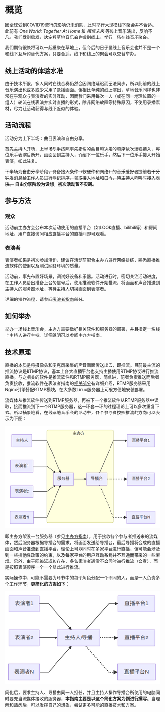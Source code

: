 # 概览
因全球受到COVID19流行的影响仍未消除，此时举行大规模线下聚会并不合适。此前有 *One World: Together At Home* 和 *相信未来* 等线上音乐演出，反响不凡。我们受到启发，决定将草地音乐会也搬到线上，举行一场在线音乐聚会。

我们期待很快将可以一起重聚在草地上，但今后的日子里线上音乐会也并不是一个和线下互斥的替代方案，只要合适，线下和线上的聚会可以交替举办。

## 线上活动的体验水准

由于技术所限，多人同时在线合奏仍然会因网络延迟而无法同步，所以此前的线上音乐演出也或多或少采用了录播画面。但相比单纯的线上演出，草地音乐同样也非常在乎观众与表演者的实时互动，因而我们采用每次一人（或在同一地理位置的一组人）轮流在线表演并实时直播的形式，除非网络故障等特殊原因，不使用录播素材，尽力让活动获得与线下近似的体验。

## 活动流程
活动分为上下半场：曲目表演和自由分享。

首先主持人开场，上半场乐手按照事先报名的曲目和决定的顺序依次远程接入，每位乐手表演后断开，画面回到主持人，介绍下一位乐手，然后下一位乐手接入开始表演，如此往复。

~~下半场为自由分享阶段，具备接入条件（软硬件和网络）的音乐爱好者提前若干分钟发消息给工作人员进行登记排序，领取接入地址和口令，待主持人呼叫时接入表演。~~ **自由分享阶段为设想，初次活动暂不实践。**

## 参与方法
### 观众
活动前主办方会公布本次活动使用的直播平台（如LOOK直播、bilibili等）和房间地址，用户直接访问相应直播平台的直播间即可观看。

### 表演者
表演者如果是初次参加活动，建议在活动前配合主办方进行网络排练，熟悉直播推流软件的使用以及测试网络环境的质量。

活动前，事先布置好场景，调试好设备和乐器。活动进行时，密切关注活动进度，在工作人员给出准备上台的信号后，使用推流软件开始推流，将画面和声音推送到主持人的服务器地址，等待主持人切换画面到表演者。

详细的操作流程，请参阅[表演者指南](guide-for-performers)部分。

## 如何举办
举办一场线上音乐会，主办方需要做好相关软件和服务器的部署，并且指定一名线上主持人进行主持。详细说明可以参阅[主办方指南](guide-for-hosts)。

## 技术原理
直播的本质是将摄像头和麦克风采集的声音画面传送出去，即推流。目前最主流的推流协议是RTMP协议，基本上各大直播平台也支持主播使用RTMP协议进行推流直播。与之相关的软件是推流软件和RTMP服务器，简单讲，前者负责推送而后者负责接收，推流软件在表演者指南的[相关部分](guide-for-performers?id=推流软件操作方法)有详细介绍，RTMP服务器采用Nginx引擎搭配RTMP模块，在大多数Linux服务器上可很方便地安装部署。

流媒体从推流软件传送到RTMP服务器，再被下一个推流软件从RTMP服务器中读取，接而推流到下一个RTMP服务器，这一环套一环的过程理论上可以多次重复下去。所以抽象地看，在线草地音乐会的活动中，各个参与者按照推流的方向可以表示为下图：

![techflow0](_images/techflow0.png)

即主办方架设一台服务器（参见[主办方指南](guide-for-hosts)），用于接收各个参与者推送来的流媒体，然后服务器根据导播台的需求，将画面发送给导播台，最后导播将合成的直播画面和声音推流到直播平台，理论上可以同时在多家平台进行直播，但可能会涉及到一些排他性政策的约束，以及每家平台的用户互动系统并不互通而带来的一些麻烦。另外，由于网络延迟的存在，多名表演者通常不会同时进行推流（合奏），而是按照表演顺序一个一个以此进行推流。

实际操作中，可能不需要为环节中的每个角色分配一个不同的人，而是一人负责多个工作环节，**更简化的方案如下**：

![techflow1](_images/techflow1.png)

简化后，要求主持人、导播由同一人担任，并且主持人操作导播台所使用的电脑同时要充当流媒体接收的服务器，**本指南主要是以这个简化方案为例进行撰写**。当理解和熟悉后，可以发挥自己的想象，尝试更多可能的直播技术和方案。

